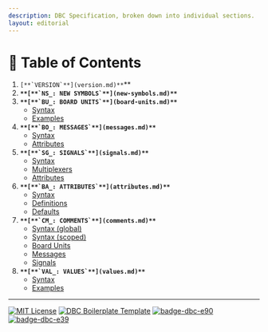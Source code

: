 ```yaml
---
description: DBC Specification, broken down into individual sections.
layout: editorial
---
```


# 📖 Table of Contents

1. ``[**`VERSION`**](version.md)**``**
2. **``**[**`NS_: NEW SYMBOLS`**](new-symbols.md)**``**
3. **``**[**`BU_: BOARD UNITS`**](board-units.md)**``**
   * [Syntax](board-units.md#syntax)
   * [Examples](board-units.md#examples)
4. **``**[**`BO_: MESSAGES`**](messages.md)**``**
   * [Syntax](messages.md#syntax)
   * [Attributes](messages.md#attributes)
5. **``**[**`SG_: SIGNALS`**](signals.md)**``**
   * [Syntax](signals.md#syntax)
   * [Multiplexers](signals.md#multiplexers)
   * [Attributes](signals.md#attributes)
6. **``**[**`BA_: ATTRIBUTES`**](attributes.md)**``**
   * [Syntax](attributes.md#syntax)
   * [Definitions](attributes.md#attribute-definitions-ba\_def\_)
   * [Defaults](attributes.md#attribute-defaults-ba\_def\_def\_)
7. **``**[**`CM_: COMMENTS`**](comments.md)**``**
   * [Syntax (global)](comments.md#syntax-global)
   * [Syntax (scoped)](comments.md#syntax-scoped)
   * [Board Units](comments.md#board-unit)
   * [Messages](comments.md#message)
   * [Signals](comments.md#signal)
8. **``**[**`VAL_: VALUES`**](values.md)**``**
   * [Syntax](values.md#syntax)
   * [Examples](values.md#examples)

***

[![MIT License](https://img.shields.io/badge/-MIT-blue.svg?style=for-the-badge)](https://github.com/nberlette/canbus/raw/main/license.md) [![DBC Boilerplate Template](https://img.shields.io/badge/-Boilerplate.dbc-red.svg?style=for-the-badge)](https://github.com/nberlette/canbus/wiki/Boilerplate-Template) [![badge-dbc-e90](https://img.shields.io/badge/-E90.dbc-345.svg?style=for-the-badge\&logo=bmw)](https://github.com/nberlette/canbus/raw/main/dbc/bmw-e90.dbc) [![badge-dbc-e39](https://img.shields.io/badge/-E39.dbc-456.svg?style=for-the-badge\&logo=bmw)](https://github.com/nberlette/canbus/raw/main/dbc/bmw-e39.dbc)
